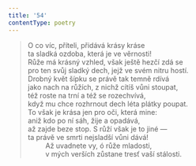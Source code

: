 ```yaml
---
title: '54'
contentType: poetry
---
```


<section>

> O co víc, příteli, přidává krásy kráse  
> ta sladká ozdoba, která je ve věrnosti!  
> Růže má krásný vzhled, však ještě hezčí zdá se  
> pro ten svůj sladký dech, jejž ve svém nitru hostí.  
> Drobný květ šípku se právě tak temně rdívá  
> jako nach na růžích, z nichž cítíš vůni stoupat,  
> též roste na trní a též se rozechvívá,  
> když mu chce rozhrnout dech léta plátky poupat.  
> To však je krása jen pro oči, která mine:  
> aniž kdo po ní sáh, žije a opadává,  
> až zajde beze stop. S růží však je to jiné —  
> ta právě ve smrti nejsladší vůni dává!  
>          Až uvadnete vy, ó růže mladosti,  
>          v mých verších zůstane tresť vaší stálosti.

</section>
